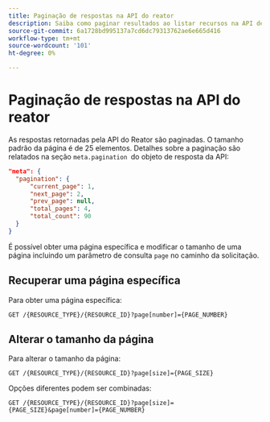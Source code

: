 ```yaml
---
title: Paginação de respostas na API do reator
description: Saiba como paginar resultados ao listar recursos na API de reator.
source-git-commit: 6a1728bd995137a7cd6dc79313762ae6e665d416
workflow-type: tm+mt
source-wordcount: '101'
ht-degree: 0%

---
```


# Paginação de respostas na API do reator

As respostas retornadas pela API do Reator são paginadas. O tamanho padrão da página é de 25 elementos. Detalhes sobre a paginação são relatados na seção `meta.pagination `do objeto de resposta da API:

```json
"meta": {
  "pagination": {
      "current_page": 1,
      "next_page": 2,
      "prev_page": null,
      "total_pages": 4,
      "total_count": 90
  }
}
```

É possível obter uma página específica e modificar o tamanho de uma página incluindo um parâmetro de consulta `page` no caminho da solicitação.

## Recuperar uma página específica

Para obter uma página específica:

```http
GET /{RESOURCE_TYPE}/{RESOURCE_ID}?page[number]={PAGE_NUMBER}
```

## Alterar o tamanho da página

Para alterar o tamanho da página:

```http
GET /{RESOURCE_TYPE}/{RESOURCE_ID}?page[size]={PAGE_SIZE}
```

Opções diferentes podem ser combinadas:

```http
GET /{RESOURCE_TYPE}/{RESOURCE_ID}?page[size]={PAGE_SIZE}&page[number]={PAGE_NUMBER}
```
